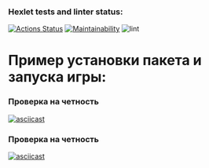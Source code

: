 ### Hexlet tests and linter status:
[![Actions Status](https://github.com/1NQ457/php-project-lvl1/workflows/hexlet-check/badge.svg)](https://github.com/1NQ457/php-project-lvl1/actions)
[![Maintainability](https://api.codeclimate.com/v1/badges/a99a88d28ad37a79dbf6/maintainability)](https://codeclimate.com/github/codeclimate/codeclimate/maintainability)
![lint](https://github.com/1NQ457/php-project-lvl1/workflows/Linter/badge.svg)

# Пример установки пакета и запуска игры:

### Проверка на четность

[![asciicast](https://asciinema.org/a/oZif7z7UOmoBrQQq6pSl9RyvA.svg)](https://asciinema.org/a/oZif7z7UOmoBrQQq6pSl9RyvA)

### Проверка на четность

[![asciicast](https://asciinema.org/a/vU68vRXBuQSOhIzQ6SebTJQdr.svg)](https://asciinema.org/a/vU68vRXBuQSOhIzQ6SebTJQdr)